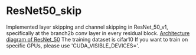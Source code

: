 # ResNet50_skip
Implemented layer skipping and channel skipping in ResNet_50_v1, specifically at the branch2b conv layer in every residual block.
[Architecture diagram of ResNet_50](http://ethereon.github.io/netscope/#/gist/db945b393d40bfa26006)
The training dataset is cifar10
If you want to train on specific GPUs, please use 'CUDA_VISIBLE_DEVICES='.
